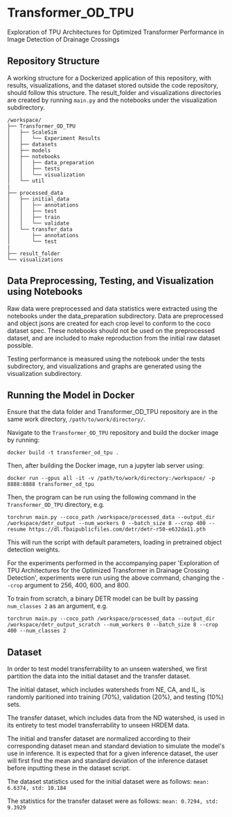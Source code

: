 # Transformer_OD_TPU

Exploration of TPU Architectures for Optimized Transformer Performance in Image Detection of Drainage Crossings

## Repository Structure

A working structure for a Dockerized application of this repository, with results, visualizations, and the dataset stored outside the code repository, should follow this structure. The result_folder and visualizations directories are created by running ```main.py``` and the notebooks under the visualization subdirectory.
```
/workspace/
├── Transformer_OD_TPU
│   ├── ScaleSim
│   │   └── Experiment Results
│   ├── datasets
│   ├── models
│   ├── notebooks
│   │   ├── data_preparation
│   │   ├── tests
│   │   └── visualization
│   └── util
|
├── processed_data
│   ├── initial_data
│   │   ├── annotations
│   │   ├── test
│   │   ├── train
│   │   └── validate
│   └── transfer_data
│       ├── annotations
│       └── test
|
├── result_folder
└── visualizations
```

## Data Preprocessing, Testing, and Visualization using Notebooks

Raw data were preprocessed and data statistics were extracted using the notebooks under the data_preparation subdirectory. Data are preprocessed and object jsons are created for each crop level to conform to the coco dataset spec. These notebooks should not be used on the preprocessed dataset, and are included to make reproduction from the initial raw dataset possible.

Testing performance is measured using the notebook under the tests subdirectory, and visualizations and graphs are generated using the visualization subdirectory.

## Running the Model in Docker

Ensure that the data folder and Transformer_OD_TPU repository are in the same work directory, ```/path/to/work/directory/```.

Navigate to the ```Transformer_OD_TPU``` repository and build the docker image by running:

```docker build -t transformer_od_tpu .```

Then, after building the Docker image, run a jupyter lab server using:

```docker run --gpus all -it -v /path/to/work/directory:/workspace/ -p 8888:8888 transformer_od_tpu```

Then, the program can be run using the following command in the ```Transformer_OD_TPU``` directory, e.g.

```torchrun main.py --coco_path /workspace/processed_data --output_dir /workspace/detr_output --num_workers 0 --batch_size 8 --crop 400 --resume https://dl.fbaipublicfiles.com/detr/detr-r50-e632da11.pth```

This will run the script with default parameters, loading in pretrained object detection weights.

For the experiments performed in the accompanying paper 'Exploration of TPU Architectures for the Optimized Transformer in Drainage Crossing Detection', experiments were run using the above command, changing the ```--crop``` argument to 256, 400, 600, and 800.

To train from scratch, a binary DETR model can be built by passing ```num_classes 2``` as an argument, e.g.

```torchrun main.py --coco_path /workspace/processed_data --output_dir /workspace/detr_output_scratch --num_workers 0 --batch_size 8 --crop 400 --num_classes 2```

## Dataset

In order to test model transferrability to an unseen watershed, we first partition the data into the initial dataset and the transfer dataset.

The initial dataset, which includes watersheds from NE, CA, and IL, is randomly paritioned into training (70%), validation (20%), and testing (10%) sets.

The transfer dataset, which includes data from the ND watershed, is used in its entirety to test model transferrability to unseen HRDEM data.

The initial and transfer dataset are normalized according to their corresponding dataset mean and standard deviation to simulate the model's use in inference. It is expected that for a given inference dataset, the user will first find the mean and standard deviation of the inference dataset before inputting these in the dataset script.

The dataset statistics used for the initial dataset were as follows: ```mean: 6.6374, std: 10.184```

The statistics for the transfer dataset were as follows: ```mean: 0.7294, std: 9.3929```




